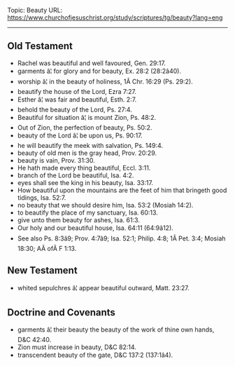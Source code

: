 Topic: Beauty
URL: https://www.churchofjesuschrist.org/study/scriptures/tg/beauty?lang=eng

---

## Old Testament

- Rachel was beautiful and well favoured, Gen. 29:17.
- garments â¦ for glory and for beauty, Ex. 28:2 (28:2â40).
- worship â¦ in the beauty of holiness, 1Â Chr. 16:29 (Ps. 29:2).
- beautify the house of the Lord, Ezra 7:27.
- Esther â¦ was fair and beautiful, Esth. 2:7.
- behold the beauty of the Lord, Ps. 27:4.
- Beautiful for situation â¦ is mount Zion, Ps. 48:2.
- Out of Zion, the perfection of beauty, Ps. 50:2.
- beauty of the Lord â¦ be upon us, Ps. 90:17.
- he will beautify the meek with salvation, Ps. 149:4.
- beauty of old men is the gray head, Prov. 20:29.
- beauty is vain, Prov. 31:30.
- He hath made every thing beautiful, Eccl. 3:11.
- branch of the Lord be beautiful, Isa. 4:2.
- eyes shall see the king in his beauty, Isa. 33:17.
- How beautiful upon the mountains are the feet of him that bringeth good tidings, Isa. 52:7.
- no beauty that we should desire him, Isa. 53:2 (Mosiah 14:2).
- to beautify the place of my sanctuary, Isa. 60:13.
- give unto them beauty for ashes, Isa. 61:3.
- Our holy and our beautiful house, Isa. 64:11 (64:9â12).
- See also Ps. 8:3â9; Prov. 4:7â9; Isa. 52:1; Philip. 4:8; 1Â Pet. 3:4; Mosiah 18:30; AÂ ofÂ F 1:13.

## New Testament

- whited sepulchres â¦ appear beautiful outward, Matt. 23:27.

## Doctrine and Covenants

- garments â¦ their beauty the beauty of the work of thine own hands, D&C 42:40.
- Zion must increase in beauty, D&C 82:14.
- transcendent beauty of the gate, D&C 137:2 (137:1â4).

